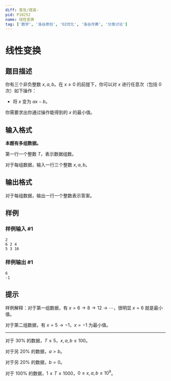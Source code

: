 ```yaml
---
diff: 普及/提高-
pid: P10252
name: 线性变换
tag: ['数学', '洛谷原创', 'O2优化', '洛谷月赛', '分类讨论']
---
```

# 线性变换
## 题目描述

你有三个非负整数 $x,a,b$。在 $x \ge 0$ 的前提下，你可以对 $x$ 进行任意次（包括 $0$ 次）如下操作：

* 将 $x$ 变为 $ax - b$。

你需要求出你通过操作能得到的 $x$ 的最小值。
## 输入格式

**本题有多组数据。**

第一行一个整数 $T$，表示数据组数。

对于每组数据，输入一行三个整数 $x,a,b$。
## 输出格式

对于每组数据，输出一行一个整数表示答案。
## 样例

### 样例输入 #1
```
2
6 2 4
5 3 16
```
### 样例输出 #1
```
6
-1
```
## 提示

样例解释：对于第一组数据，有 $x=6 \rightarrow 8 \rightarrow 12 \rightarrow \cdots$，很明显 $x=6$ 就是最小值。

对于第二组数据，有 $x=5\rightarrow -1$，$x=-1$ 为最小值。

----

对于 $30\%$ 的数据，$T \le 5$，$x,a,b \le 100$。

对于另 $20\%$ 的数据，$a \gt b$。

对于另 $20\%$ 的数据，$b=0$。

对于 $100\%$ 的数据，$1 \le T \le 1000$，$0 \le x,a,b \le 10^{9}$。
